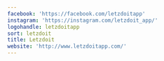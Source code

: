 ```yaml
---
facebook: 'https://facebook.com/letzdoitapp'
instagram: 'https://instagram.com/letzdoit_app/'
logohandle: letzdoitapp
sort: letzdoit
title: Letzdoit
website: 'http://www.letzdoitapp.com/'
---
```

